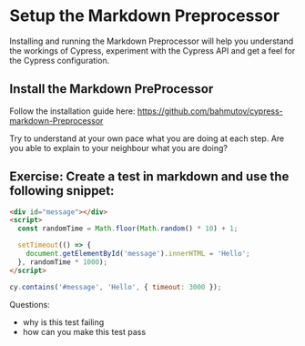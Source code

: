 # Setup the Markdown Preprocessor

Installing and running the Markdown Preprocessor will help you understand the workings of Cypress,
experiment with the Cypress API and get a feel for the Cypress configuration.

## Install the Markdown PreProcessor

Follow the installation guide here:
<https://github.com/bahmutov/cypress-markdown-Preprocessor>

Try to understand at your own pace what you are doing at each step. Are you able to explain to your neighbour what you are doing?

## Exercise: Create a test in markdown and use the following snippet:

<!-- fiddle Example -->

```html
<div id="message"></div>
<script>
  const randomTime = Math.floor(Math.random() * 10) + 1;

  setTimeout(() => {
    document.getElementById('message').innerHTML = 'Hello';
  }, randomTime * 1000);
</script>
```

```js
cy.contains('#message', 'Hello', { timeout: 3000 });
```

<!-- fiddle.end -->

Questions:

- why is this test failing
- how can you make this test pass
